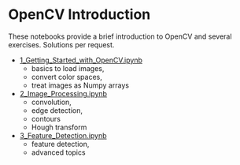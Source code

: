 # OpenCV Introduction

These notebooks provide a brief introduction to OpenCV and several exercises. Solutions per request.

- [1_Getting_Started_with_OpenCV.ipynb](1_Getting_Started_with_OpenCV.ipynb)
  - basics to load images,
  - convert color spaces,
  - treat images as Numpy arrays
- [2_Image_Processing.ipynb](2_Image_Processing.ipynb)
  - convolution,
  - edge detection,
  - contours
  - Hough transform
- [3_Feature_Detection.ipynb](3_Feature_Detection.ipynb)
  - feature detection,
  - advanced topics
  
